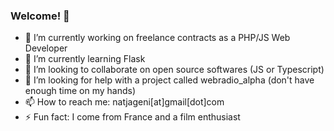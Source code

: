 ### Welcome! 👋

- 🔭 I’m currently working on freelance contracts as a PHP/JS Web Developer
- 🌱 I’m currently learning Flask
- 👯 I’m looking to collaborate on open source softwares (JS or Typescript)
- 🤔 I’m looking for help with a project called webradio_alpha (don't have enough time on my hands)
- 📫 How to reach me: natjageni[at]gmail[dot]com
- ⚡ Fun fact: I come from France and a film enthusiast
